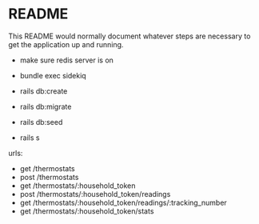 # README

This README would normally document whatever steps are necessary to get the
application up and running.

- make sure redis server is on
- bundle exec sidekiq

- rails db:create
- rails db:migrate
- rails db:seed
- rails s

urls:
 - get /thermostats
 - post /thermostats
 - get /thermostats/:household_token
 - post /thermostats/:household_token/readings     
 - get /thermostats/:household_token/readings/:tracking_number
 - get /thermostats/:household_token/stats
